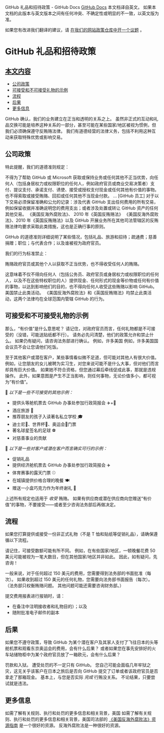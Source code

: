 GitHub 礼品和招待政策 - GitHub Docs
[GitHub Docs](/cn)
本文档译自英文。 如果本文档的此版本与英文版本之间有任何冲突、不确定性或明显的不一致，以英文版为准。

如果您有改进我们翻译的建议，请
[在我们的网站政策仓库中开一个议题](https://github.com/github/site-policy/issues)
。

# GitHub 礼品和招待政策

## [本文内容](#in-this-article)
- [公司政策](#company-policies)
- [可接受和不可接受礼物的示例](#examples-of-acceptable-and-unacceptable-gifts)
- [流程](#process)
- [后果](#consequences)
- [更多信息](#more-information)

GitHub 确认，我们的业务建立在正当和透明的关系之上。 虽然非正式的互动和礼品交换可能是培养这种关系的一部分，甚至可能在某些国家/地区被视为惯例，但我们必须确保遵守反贿赂法律。 我们有道德经营的法律义务，包括不利用这种互动来获取特殊优势或影响交易。

## 公司政策

特此提醒，我们的道德准则规定：

不得为了帮助 GitHub 或 Microsoft 获取或保持业务或任何其他不正当优势，向任何人（包括身居权力或权限职位的任何人，例如政府官员或商业交易决策者）支付、提议支付、承诺支付、诱使、接受或授权支付现金或任何其他有价值的事物。 也不得索取或接受贿赂、回扣或任何其他不当现金付款。 ... [GitHub 员工] 对于以下交易必须保留准确和公允的记录：涉及代表 GitHub 支出任何费用的所有交易，例如保留收据并准确说明您的费用支出；或者涉及处置或转让 GitHub 资产的任何其他交易。 《美国反海外腐败法》、 2010 年《英国反贿赂法》 《美国反海外腐败法》、2010 年《英国反贿赂法》以及 GitHub 开展业务所在其他司法管辖区的反贿赂法律均要求采取此类措施，这也是正确行事的原则。

GitHub 的道德准则详细说明了某些情况，包括礼品、旅游和招待；疏通费；慈善捐赠；职位；与代表合作；以及谁被视为政府官员。

我们的行为标准禁止：

贿赂政府官员或其他个人以获取不正当优势，也不得收受任何人的贿赂。

这意味着不仅不得向任何人（包括公务员、政府官员或身居权力或权限职位的任何人，以及不在这些特权职位的人）提供现金、任何形式的现金等价物或任何有价值的事物，以达到影响他们的目的，也不得向任何人收受这些贿赂以影响 GitHub。 美国禁止此类活动。 《美国反海外腐败法》和《英国反贿赂法》均禁止此类活动，这两个法律均在全球范围内管辖 GitHub 的行为。

## 可接受和不可接受礼物的示例

那么，“有价值”是什么意思呢？ 请记住，对政府官员而言，任何礼物都是不可接受的（没错，可能送贴纸都不行）。 请务必先问清楚，他们的政策允许和禁止什么。 如果仍有疑问，请咨询法务部进行确认。 例如，许多美国 例如，许多美国国会议员不会让您请他们吃饭。

至于其他客户或潜在客户，某些事情看似微不足道，但可能对其他人有很大价值。 例如，让您朋友的女儿被聘为实习生，对您来说可能不是什么大事，但对他们而言却具有巨大价值。 如果她不符合资格，但您通过幕后牵线促成此事，那就是违规操作。 此外，如果意图是产生不正当影响，则任何事物，无论价值多小，都可视为“有价值”。

🙅
*以下是一些不可接受的其他示例：*

- 提供头等舱机票去 GitHub 办事处参加行政简报会 ✈️+🍾
- 酒庄旅游 🍷
- 推荐朋友的孩子入读著名私立学校 🎓
- 迪士尼👸、世界杯🥅、奥运会🏅门票
- 著名球星签名的足球 ⚽️
- 对慈善事业的贡献

🙆
*以下是一些对客户或潜在客户而言确实可行的示例：*

- 促销礼品
- 提供经济舱机票去 GitHub 办事处参加行政简报会 ✈️
- 体育赛事的露天门票 ⚾️
- 在城镇提供价格合理的晚餐 🍽
- 赠送一小盒巧克力作为年终谢礼 🍫

上述所有规定也适用于
*收受*
贿赂。 如果有供应商或潜在供应商向您赠送“有价值”的事物，不要接受——或者至少咨询法务部后再做决定。

## 流程

如果您打算提供或接受一份非正式礼物（不是 T 恤和贴纸等促销礼品），请确保遵循以下流程。

请记住，可接受数额可能有所不同。 例如，在有些国家/地区，一顿晚餐花费 50 美元可能被视为一笔大数目，但在其他国家/地区并非如此。 因此，如有疑问，先咨询！

一般来说，对于任何超过 150 美元的费用，您需要得到法务部的书面批准（每次）。 如果收到超过 150 美元的任何礼物，您需要向法务部书面报告（每次）。 （法务部只权衡贿赂问题。 其他问题可能还需要咨询财务部。）

提交费用报表进行报销时，请：

- 在备注中注明接收者和礼物目的）；以及
- 随附批准电子邮件的副本

## 后果

如果您不遵守政策，导致 GitHub 为某个潜在客户及其家人支付了飞往日本的头等舱机票和观看东京奥运会的费用，会有什么后果？ 或者如果您在事先安排好的火车站储物柜中为某个政府官员放了一箱欧元，会有什么后果？

罚款和入狱。 遭受处罚的不一定只有 GitHub。 您自己可能会面临几年牢狱之灾，这无关乎该客户在日本之旅后是否向 GitHub 提交了订单或者该政府官员是否拿走了那箱现金。 基本上，与您是否实际
*完成*
行贿没关系。 不论结果，只要尝试就是违法。

## 更多信息

如需了解有关规则、执行和处罚的更多信息和相关背景，美国 如需了解有关规则、执行和处罚的更多信息和相关背景，美国司法部的
[《美国反海外腐败法》资源指南](https://www.justice.gov/sites/default/files/criminal-fraud/legacy/2015/01/16/guide.pdf)
是一个很好的资源。 反海外腐败法是一种很好的资源。
